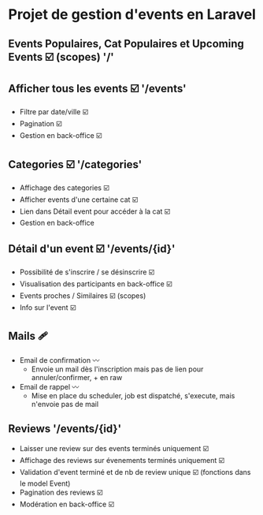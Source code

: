 # Projet de gestion d'events en Laravel

## Events Populaires, Cat Populaires et Upcoming Events ☑️ (scopes) '/'

## Afficher tous les events ☑️ '/events'
  - Filtre par date/ville ☑️
  - Pagination ☑️
  - Gestion en back-office ☑️

## Categories ☑️ '/categories'
  - Affichage des categories ☑️
  - Afficher events d'une certaine cat ☑️
  - Lien dans Détail event pour accéder à la cat ☑️
  - Gestion en back-office

## Détail d'un event ☑️ '/events/{id}'
 - Possibilité de s'inscrire / se désinscrire ☑️
 - Visualisation des participants en back-office ☑️
 - Events proches / Similaires ☑️ (scopes)
 - Info sur l'event ☑️

## Mails 🩹
 - Email de confirmation 〰️
   - Envoie un mail dès l'inscription mais pas de lien pour annuler/confirmer, + en raw
 - Email de rappel 〰️
   - Mise en place du scheduler, job est dispatché, s'execute, mais n'envoie pas de mail

## Reviews '/events/{id}'
  - Laisser une review sur des events terminés uniquement  ☑️
  - Affichage des reviews sur évenements terminés uniquement ☑️
  - Validation d'event terminé et de nb de review unique ☑️ (fonctions dans le model Event)
  - Pagination des reviews ☑️
  - Modération en back-office ☑️
